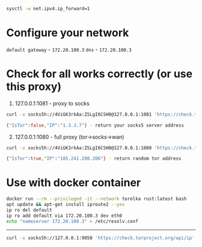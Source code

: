 ```bash
sysctl -w net.ipv4.ip_forward=1
```

# Configure your network

`default gateway` - `172.20.100.3`
`dns` - `172.20.100.3`

# Check for all works correctly (or use this proxy)

1. 127.0.0.1:1081 - proxy to socks

```bash
curl -x socks5h://4ViGK3rkAa:ZSLgI6CSH0@127.0.0.1:1081 'https://check.torproject.org/api/ip'

{"IsTor":false,"IP":"1.3.3.7"} - return your socks5 server address
```

2. 127.0.0.1:1080 - full proxy (tor->socks->wan)

```bash
curl -x socks5h://4ViGK3rkAa:ZSLgI6CSH0@127.0.0.1:1080 'https://check.torproject.org/api/ip'

{"IsTor":true,"IP":"185.241.208.206"} - return random tor address
```

# Use with docker container

```bash
docker run --rm --privileged -it --network torelka rust:latest bash
apt update && apt-get install iproute2 --yes
ip ro del default
ip ro add default via 172.20.100.3 dev eth0
echo "nameserver 172.20.100.3" > /etc/resolv.conf
```

---

```bash
curl -x socks5h://127.0.0.1:9050 'https://check.torproject.org/api/ip' | grep -qm1 -E '"IsTor"\s*:\s*true'
```
